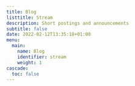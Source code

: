 ```yaml
---
title: Blog
listtitle: Stream
description: Short postings and announcements
subtitle: false
date: 2022-02-12T13:35:18+01:00
menu:
  main:
    name: Blog
    identifier: stream
    weight: 1
cascade:
  toc: false
---
```

